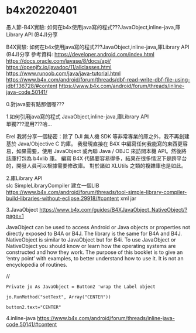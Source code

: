 # b4x20220401
愚人節-B4X實驗: 如何在b4x使用java寫的程式???JavaObject,inline-java,庫Library API (B4J)分享

B4X實驗: 如何在b4x使用java寫的程式???JavaObject,inline-java,庫Library API (B4J)分享
參考資料:
https://developer.android.com/index.html
https://docs.oracle.com/javase/8/docs/api/
https://openjfx.io/javadoc/11/allclasses.html
https://www.runoob.com/java/java-tutorial.html
https://www.b4x.com/android/forum/threads/dbf-read-write-dbf-file-using-jdbf.136728/#content
https://www.b4x.com/android/forum/threads/inline-java-code.50141/


0.對java要有點那個喔???


1.如何引用java寫的程式
JavaObject,inline-java,庫Library API  
單獨???混用???哈...


Erel
我將分享一個秘密：除了 DJI 無人機 SDK 等非常專業的庫之外，我不再創建基於 Java/Objective C 的庫。
我發現直接在 B4X 中編寫任何我能寫的東西更容易，如果需要，使用 JavaObject 或內聯 Java / OBJC 來訪問本機 API。然後將該庫打包為 b4xlib 庫。
編寫 B4X 代碼要容易得多，結果在很多情況下是跨平台的，開發人員可以根據需要修改庫。
對於諸如 XLUtils 之類的複雜庫也是如此。


2.庫Library API  
slc
SimpleLibraryCompiler 建立一個LIB
https://www.b4x.com/android/forum/threads/tool-simple-library-compiler-build-libraries-without-eclipse.29918/#content
xml jar

3.JavaObject
https://www.b4x.com/guides/B4XJavaObject_NativeObject/?page=1

JavaObject can be used to access Android or Java objects or properties not directly exposed to B4A 
or B4J. 
The library is the same for B4A and B4J. 
NativeObject is similar to JavaObject but for B4i. 
To use JavaObject or NativeObject you should know or learn how the operating systems are 
constructed and how they work. 
The purpose of this booklet is to give an ‘entry point’ with examples, to better understand how to 
use it. 
It is not an encyclopedia of routines. 


//
	
	Private jo As JavaObject = Button2 'wrap the Label object
	
	jo.RunMethod("setText", Array("CENTER"))

	button2.text="CENTER"	

4.inline-java
https://www.b4x.com/android/forum/threads/inline-java-code.50141/#content













